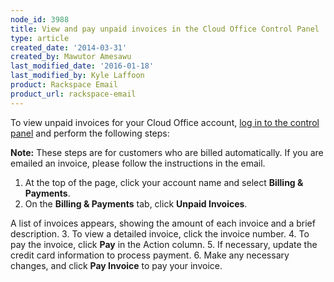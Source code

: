 ```yaml
---
node_id: 3988
title: View and pay unpaid invoices in the Cloud Office Control Panel
type: article
created_date: '2014-03-31'
created_by: Mawutor Amesawu
last_modified_date: '2016-01-18'
last_modified_by: Kyle Laffoon
product: Rackspace Email
product_url: rackspace-email
---
```


To view unpaid invoices for your Cloud Office account, [log in to the
control panel](https://cp.rackspace.com/) and perform the following
steps:

**Note:** These steps are for customers who are billed automatically.
If you are emailed an invoice, please follow the instructions in the
email.

1.  At the top of the page, click your account name and select **Billing & Payments**.
2.  On the **Billing & Payments** tab, click **Unpaid Invoices**.

  A list of invoices appears, showing the amount of each invoice and a brief description.
3.  To view a detailed invoice, click the invoice number.
4.  To pay the invoice, click **Pay** in the Action column.
5.  If necessary, update the credit card information to process payment.
6.  Make any necessary changes, and click **Pay Invoice** to pay your invoice.
